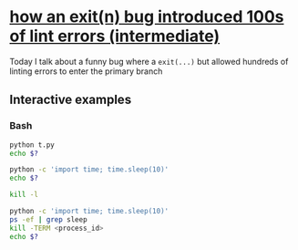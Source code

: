 # [how an exit(n) bug introduced 100s of lint errors (intermediate)](https://youtu.be/RVSw1BGNmq8)

Today I talk about a funny bug where a `exit(...)` but allowed hundreds of linting errors to enter the primary branch

## Interactive examples

### Bash

```bash
python t.py
echo $?

python -c 'import time; time.sleep(10)'
echo $?

kill -l

python -c 'import time; time.sleep(10)'
ps -ef | grep sleep
kill -TERM <process_id>
echo $?
```
